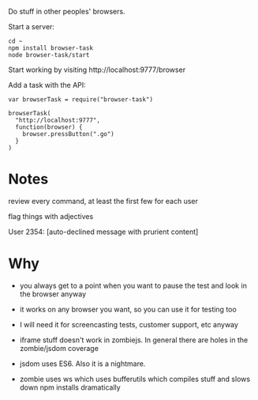 Do stuff in other peoples' browsers.

Start a server:

    cd ~
    npm install browser-task
    node browser-task/start

Start working by visiting http://localhost:9777/browser

Add a task with the API:

    var browserTask = require("browser-task")

    browserTask(
      "http://localhost:9777",
      function(browser) {
        browser.pressButton(".go")
      }
    )



# Notes

review every command, at least the first few for each user

flag things with adjectives

User 2354: [auto-declined message with prurient content]


# Why

 - you always get to a point when you want to pause the test and look in the browser anyway

 - it works on any browser you want, so you can use it for testing too
 
 - I will need it for screencasting tests, customer support, etc anyway

 - iframe stuff doesn't work in zombiejs. In general there are holes in the zombie/jsdom coverage

 - jsdom uses ES6. Also it is a nightmare.

 - zombie uses ws which uses bufferutils which compiles stuff and slows down npm installs dramatically
 